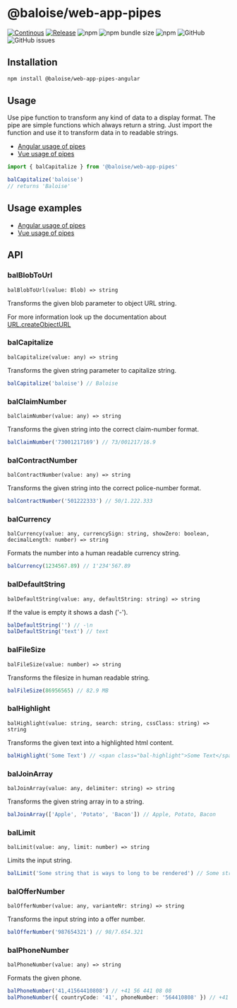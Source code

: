 # @baloise/web-app-pipes

[![Continous](https://github.com/baloise/web-app-utils/actions/workflows/continous.yml/badge.svg?branch=master)](https://github.com/baloise/web-app-utils/actions/workflows/continous.yml)
[![Release](https://github.com/baloise/web-app-utils/actions/workflows/release.yml/badge.svg?branch=master)](https://github.com/baloise/web-app-utils/actions/workflows/release.yml)
![npm](https://img.shields.io/npm/v/@baloise/web-app-pipes)
![npm bundle size](https://img.shields.io/bundlephobia/min/@baloise/web-app-pipes)
![npm](https://img.shields.io/npm/dt/@baloise/web-app-pipes)
![GitHub](https://img.shields.io/github/license/baloise/web-app-utils)
![GitHub issues](https://img.shields.io/github/issues/baloise/web-app-utils)

## Installation

```bash
npm install @baloise/web-app-pipes-angular
```

## Usage

Use pipe function to transform any kind of data to a display format.
The pipe are simple functions which always return a string.
Just import the function and use it to transform data in to readable strings.

- [Angular usage of pipes](../pipes-angular/README.md)
- [Vue usage of pipes](../pipes-vue/README.md)

```typescript
import { balCapitalize } from '@baloise/web-app-pipes'

balCapitalize('baloise')
// returns 'Baloise'
```

## Usage examples

- [Angular usage of pipes](/components/getting-started/angular/usage.html#pipes)
- [Vue usage of pipes](/components/getting-started/vue/usage.html#filters)

<!-- generated content -->

## API

### balBlobToUrl

`balBlobToUrl(value: Blob) => string`

Transforms the given blob parameter to object URL string.

For more information look up the documentation about [URL.createObjectURL](https://developer.mozilla.org/en-US/docs/Web/API/URL/createObjectURL)

### balCapitalize

`balCapitalize(value: any) => string`

Transforms the given string parameter to capitalize string.

```typescript
balCapitalize('baloise') // Baloise
```

### balClaimNumber

`balClaimNumber(value: any) => string`

Transforms the given string into the correct claim-number format.

```typescript
balClaimNumber('73001217169') // 73/001217/16.9
```

### balContractNumber

`balContractNumber(value: any) => string`

Transforms the given string into the correct police-number format.

```typescript
balContractNumber('501222333') // 50/1.222.333
```

### balCurrency

`balCurrency(value: any, currencySign: string, showZero: boolean, decimalLength: number) => string`

Formats the number into a human readable currency string.

```typescript
balCurrency(1234567.89) // 1'234'567.89
```

### balDefaultString

`balDefaultString(value: any, defaultString: string) => string`

If the value is empty it shows a dash ('-').

```typescript
balDefaultString('') // -\n
balDefaultString('text') // text
```

### balFileSize

`balFileSize(value: number) => string`

Transforms the filesize in human readable string.

```typescript
balFileSize(86956565) // 82.9 MB
```

### balHighlight

`balHighlight(value: string, search: string, cssClass: string) => string`

Transforms the given text into a highlighted html content.

```typescript
balHighlight('Some Text') // <span class="bal-highlight">Some Text</span>
```

### balJoinArray

`balJoinArray(value: any, delimiter: string) => string`

Transforms the given string array in to a string.

```typescript
balJoinArray(['Apple', 'Potato', 'Bacon']) // Apple, Potato, Bacon
```

### balLimit

`balLimit(value: any, limit: number) => string`

Limits the input string.

```typescript
balLimit('Some string that is ways to long to be rendered') // Some string that is ...
```

### balOfferNumber

`balOfferNumber(value: any, varianteNr: string) => string`

Transforms the input string into a offer number.

```typescript
balOfferNumber('987654321') // 98/7.654.321
```

### balPhoneNumber

`balPhoneNumber(value: any) => string`

Formats the given phone.

```typescript
balPhoneNumber('41,41564410808') // +41 56 441 08 08
balPhoneNumber({ countryCode: '41', phoneNumber: '564410808' }) // +41 56 441 08 08
```
